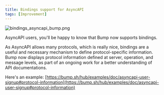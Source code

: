 ```yaml
---
title: Bindings support for AsyncAPI
tags: [Improvement]
---
```


![bindings_asyncapi_bump.png](/images/updates/bindings_asyncapi_bump.png)

AsyncAPI users, you'll be happy to know that Bump now supports bindings.

As AsyncAPI allows many protocols, which is really nice, bindings are a useful and necessary mechanism to define protocol-specific information. Bump now displays protocol information defined at server, operation, and message levels, as part of an ongoing work for a better understanding of API documentations.

Here's an example: [https://bump.sh/hub/examples/doc/asyncapi-user-signup#protocol-information](https://bump.sh/hub/examples/doc/asyncapi-user-signup#protocol-information)
